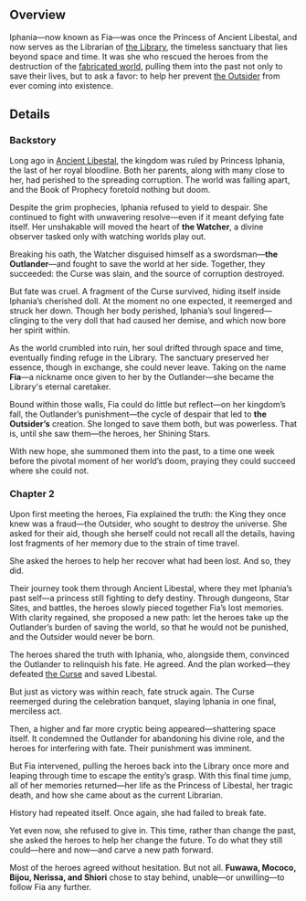 <!-- title: Iphania / Fia -->
<!-- quote: Let us break the chains of fate, together  -->
<!-- chapters: 1 -->
<!-- images: (Iphania's Profile), (Fia's Profile), (Iphania slain by the Curse), (Fia in Chapter 2's Ending) -->
<!-- model: false -->

## Overview

Iphania—now known as Fia—was once the Princess of Ancient Libestal, and now serves as the Librarian of [the Library](#entry:library-entry), the timeless sanctuary that lies beyond space and time. It was she who rescued the heroes from the destruction of the [fabricated world](#entry:libestal-ficta-entry), pulling them into the past not only to save their lives, but to ask a favor: to help her prevent [the Outsider](#entry:outsider-entry) from ever coming into existence.

## Details

### Backstory

Long ago in [Ancient Libestal](#entry:libestal-ancient-entry), the kingdom was ruled by Princess Iphania, the last of her royal bloodline. Both her parents, along with many close to her, had perished to the spreading corruption. The world was falling apart, and the Book of Prophecy foretold nothing but doom.

Despite the grim prophecies, Iphania refused to yield to despair. She continued to fight with unwavering resolve—even if it meant defying fate itself. Her unshakable will moved the heart of **the Watcher**, a divine observer tasked only with watching worlds play out.

Breaking his oath, the Watcher disguised himself as a swordsman—**the Outlander**—and fought to save the world at her side. Together, they succeeded: the Curse was slain, and the source of corruption destroyed.

But fate was cruel. A fragment of the Curse survived, hiding itself inside Iphania’s cherished doll. At the moment no one expected, it reemerged and struck her down. Though her body perished, Iphania’s soul lingered—clinging to the very doll that had caused her demise, and which now bore her spirit within.

As the world crumbled into ruin, her soul drifted through space and time, eventually finding refuge in the Library. The sanctuary preserved her essence, though in exchange, she could never leave. Taking on the name **Fia**—a nickname once given to her by the Outlander—she became the Library's eternal caretaker.

Bound within those walls, Fia could do little but reflect—on her kingdom’s fall, the Outlander’s punishment—the cycle of despair that led to **the Outsider’s** creation. She longed to save them both, but was powerless. That is, until she saw them—the heroes, her Shining Stars.

With new hope, she summoned them into the past, to a time one week before the pivotal moment of her world’s doom, praying they could succeed where she could not.

### Chapter 2

Upon first meeting the heroes, Fia explained the truth: the King they once knew was a fraud—the Outsider, who sought to destroy the universe. She asked for their aid, though she herself could not recall all the details, having lost fragments of her memory due to the strain of time travel.

She asked the heroes to help her recover what had been lost.
And so, they did.

Their journey took them through Ancient Libestal, where they met Iphania’s past self—a princess still fighting to defy destiny. Through dungeons, Star Sites, and battles, the heroes slowly pieced together Fia’s lost memories. With clarity regained, she proposed a new path: let the heroes take up the Outlander’s burden of saving the world, so that he would not be punished, and the Outsider would never be born.

The heroes shared the truth with Iphania, who, alongside them, convinced the Outlander to relinquish his fate. He agreed. And the plan worked—they defeated [the Curse](#entry:heart-of-ruin-entry) and saved Libestal.

But just as victory was within reach, fate struck again.
The Curse reemerged during the celebration banquet, slaying Iphania in one final, merciless act.

Then, a higher and far more cryptic being appeared—shattering space itself. It condemned the Outlander for abandoning his divine role, and the heroes for interfering with fate. Their punishment was imminent.

But Fia intervened, pulling the heroes back into the Library once more and leaping through time to escape the entity’s grasp. With this final time jump, all of her memories returned—her life as the Princess of Libestal, her tragic death, and how she came about as the current Librarian.

History had repeated itself. Once again, she had failed to break fate.

Yet even now, she refused to give in. This time, rather than change the past, she asked the heroes to help her change the future. To do what they still could—here and now—and carve a new path forward.

Most of the heroes agreed without hesitation.
But not all.
**Fuwawa, Mococo, Bijou, Nerissa, and Shiori** chose to stay behind, unable—or unwilling—to follow Fia any further.

